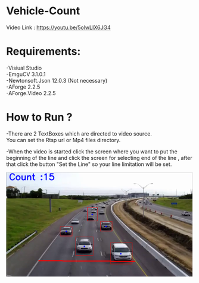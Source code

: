 # Vehicle-Count  
Video Link : https://youtu.be/5olwLIX6JG4

# Requirements: 
-Visiual Studio  
-EmguCV 3.1.0.1  
-Newtonsoft.Json 12.0.3 (Not necessary)  
-AForge 2.2.5  
-AForge.Video 2.2.5  

# How to Run ?  

-There are 2 TextBoxes which are directed to video source.  
You can set the Rtsp url or Mp4 files directory.  

-When the video is started click the screen where you want to put the beginning of the line and 
click the screen for selecting end of the line ,
after that click the button "Set the Line" so your line limitation will be set.  

<img src="test.png" width=500>
